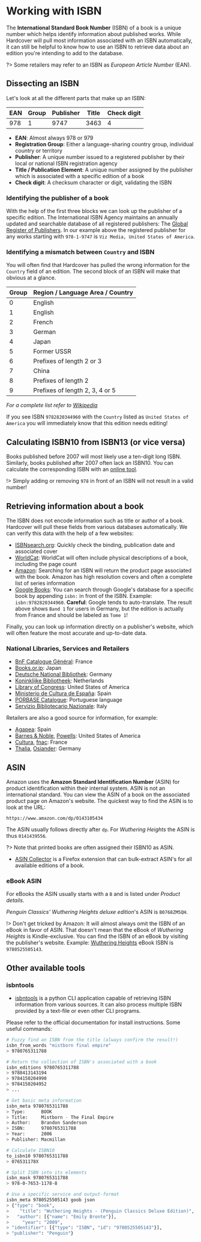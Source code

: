 # Working with ISBN

The **International Standard Book Number** (ISBN) of a book is a unique number
which helps identify information about published works. While Hardcover will
pull most information associated with an ISBN automatically, it can still be
helpful to know how to use an ISBN to retrieve data about an edition you're
intending to add to the database.

?> Some retailers may refer to an ISBN as *European Article Number* (EAN).

## Dissecting an ISBN

Let's look at all the different parts that make up an ISBN:

| EAN | Group | Publisher | Title | Check digit |
| --- | ----- | --------- | ----- | ----------- |
| 978 | 1     | 9747      | 3463  | 4           |

- **EAN**: Almost always 978 or 979
- **Registration Group**: Either a language-sharing country group, individual
country or territory
- **Publisher**: A unique number issued to a registered publisher by their local
or national ISBN registration agency
- **Title / Publication Element**: A unique number assigned by the publisher which is
associated with a specific edition of a book
- **Check digit**: A checksum character or digit, validating the ISBN

### Identifying the publisher of a book

With the help of the first three blocks we can look up the publisher of a
specific edition. The International ISBN Agency maintains an annually updated and searchable database of all registered publishers: The [Global Register of Publishers](https://grp.isbn-international.org/).
In our example above the registered publisher for any works starting with `978-1-9747` is `Viz Media, United States of America`.

### Identifying a mismatch between `Country` and ISBN

You will often find that Hardcover has pulled the wrong information for the
`Country` field of an edition. The second block of an ISBN will make that obvious
at a glance. 

| Group | Region / Language Area / Country     |
| ----- | ------------------------------------ |
| 0     | English                              |
| 1     | English                              |
| 2     | French                               |
| 3     | German                               |
| 4     | Japan                                |
| 5     | Former USSR                          |
| 6     | Prefixes of length 2 or 3            |
| 7     | China                                |
| 8     | Prefixes of length 2                 |
| 9     | Prefixes of length 2, 3, 4 or 5      |

*For a complete list refer to [Wikipedia](https://en.wikipedia.org/wiki/List_of_ISBN_registration_groups)*

If you see ISBN `9782820344960` with the `Country` listed as `United States of
America` you will immediately know that this edition needs editing!

## Calculating ISBN10 from ISBN13 (or vice versa)

Books published before 2007 will most likely use a ten-digit long ISBN. Similarly,
books published after 2007 often lack an ISBN10. You can calculate the
corresponding ISBN with an [online
tool](http://www.hahnlibrary.net/libraries/isbncalc.html).

!> Simply adding or removing ``978`` in front of an ISBN will not result in a valid number! 

## Retrieving information about a book

The ISBN does not encode information such as title or author of a book.
Hardcover will pull these fields from various databases automatically. We can
verify this data with the help of a few websites:

* [ISBNsearch.org](https://isbnsearch.org): Quickly check the binding,
publication date and associated cover
* [WorldCat](https://search.worldcat.org/): WorldCat will often include physical
descriptions of a book, including the page count
* [Amazon](https://amazon.com): Searching for an ISBN will return the product
page associated with the book. Amazon has high resolution covers and often a
complete list of series information
* [Google Books](https://books.google.com): You can search through Google's
database for a specific book by appending `isbn:` in front of the ISBN. Example:
`isbn:9782820344960`. **Careful**: Google tends to auto-translate. The result above shows ``Band 1`` for users in Germany, but the edition is actually from France and should be labeled as ``Tome 1``!

Finally, you can look up information directly on a publisher's website, which
will often feature the most accurate and up-to-date data.

### National Libraries, Services and Retailers

* [BnF Catalogue Général](https://catalogue.bnf.fr): France
* [Books.or.jp](https://www.books.or.jp/): Japan
* [Deutsche National Bibliothek](https://katalog.dnb.de/DE/home.html?v=plist): Germany
* [Koninklijke Bibliotheek](https://www.kb.nl/en/research-find): Netherlands
* [Library of Congress](https://www.loc.gov/): United States of America
* [Ministerio de Cultura de España](https://www.cultura.gob.es/en/cultura/libro/isbn.html): Spain
* [PORBASE Catalogue](https://urn.porbase.org): Portuguese language
* [Servizio Bibliotecario Nazionale](https://opac.sbn.it/): Italy

Retailers are also a good source for information, for example:

* [Agapea](https://www.agapea.com/): Spain
* [Barnes & Noble](https://www.barnesandnoble.com/), [Powells](https://www.powells.com/): United States of America
* [Cultura](https://www.cultura.com/), [fnac](https://www.fnac.com): France
* [Thalia](https://www.thalia.de/), [Osiander](https://www.osiander.de/): Germany

## ASIN

Amazon uses the **Amazon Standard Identification Number** (ASIN) for product
identification within their internal system. ASIN is not an international
standard. You can view the ASIN of a book on the associated product page on
Amazon's website. The quickest way to find the ASIN is to look at the URL:

`https://www.amazon.com/dp/0143105434`

The ASIN usually follows directly after `dp`. For *Wuthering Heights* the ASIN
is thus `0141439556`. 

?> Note that printed books are often assigned their ISBN10 as ASIN.

* [ASIN Collector](https://addons.mozilla.org/en-US/firefox/addon/asin-collector/) is a Firefox extension that can bulk-extract ASIN's for all available editions of a book.

### eBook ASIN

For eBooks the ASIN usually starts with a `B` and is listed under *Product
details*.

*Penguin Classics' Wuthering Heights deluxe edition*'s ASIN is `B0768ZM5QH`.

!> Don't get tricked by Amazon: It will almost always omit the ISBN of an eBook
in favor of ASIN. That doesn't mean that the eBook of *Wuthering Heights* is
Kindle-exclusive. You can find the ISBN of an eBook by visiting the publisher's
website. Example: [Wuthering Heights](https://www.penguinrandomhouse.com/books/286389/wuthering-heights-by-emily-bronte/) eBook ISBN is `9780525505143`.

## Other available tools

### isbntools
* [isbntools](https://pypi.org/project/isbntools/) is a python CLI application
capable of retrieving ISBN information from various sources. It can also process
multiple ISBN provided by a text-file or even other CLI programs.

Please refer to the official documentation for install instructions. Some useful commands:

```bash
# Fuzzy find an ISBN from the title (always confirm the result!)
isbn_from_words "mistborn final empire"
> 9780765311788

# Return the collection of ISBN's associated with a book
isbn_editions 9780765311788
> 9788413143194
> 9784150204990
> 9784150204952
> ...

# Get basic meta information
isbn_meta 9780765311788
> Type:      BOOK
> Title:     Mistborn - The Final Empire
> Author:    Brandon Sanderson
> ISBN:      9780765311788
> Year:      2006
> Publisher: Macmillan

# Calculate ISBN10
to_isbn10 9780765311788
> 076531178X

# Split ISBN into its elements
isbn_mask 9780765311788
> 978-0-7653-1178-8

# Use a specific service and output-format
isbn_meta 9780525505143 goob json
> {"type": "book",
>    "title": "Wuthering Heights - (Penguin Classics Deluxe Edition)",
>   "author": [{"name": "Emily Bronte"}],
>     "year": "2009",
> "identifier": [{"type": "ISBN", "id": "9780525505143"}],
> "publisher": "Penguin"}
```
